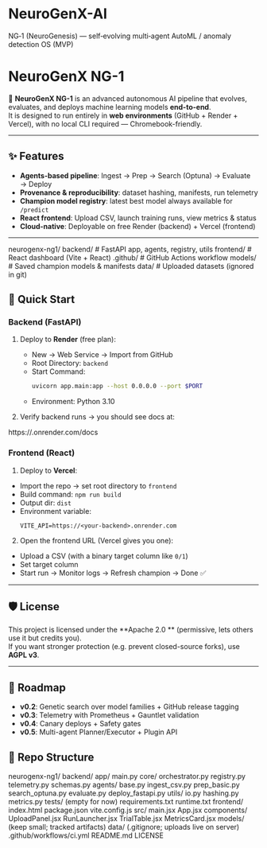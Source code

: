# NeuroGenX-AI
NG‑1 (NeuroGenesis) — self‑evolving multi‑agent AutoML / anomaly detection OS (MVP)
# NeuroGenX NG-1

🚀 **NeuroGenX NG-1** is an advanced autonomous AI pipeline that evolves, evaluates, and deploys machine learning models **end-to-end**.  
It is designed to run entirely in **web environments** (GitHub + Render + Vercel), with no local CLI required — Chromebook-friendly.

---

## ✨ Features
- **Agents-based pipeline**: Ingest → Prep → Search (Optuna) → Evaluate → Deploy
- **Provenance & reproducibility**: dataset hashing, manifests, run telemetry
- **Champion model registry**: latest best model always available for `/predict`
- **React frontend**: Upload CSV, launch training runs, view metrics & status
- **Cloud-native**: Deployable on free Render (backend) + Vercel (frontend)

---
neurogenx-ng1/ backend/       # FastAPI app, agents, registry, utils frontend/      # React dashboard (Vite + React) .github/       # GitHub Actions workflow models/        # Saved champion models & manifests data/          # Uploaded datasets (ignored in git)
 ## 🚀 Quick Start

### Backend (FastAPI)
1. Deploy to **Render** (free plan):
   - New → Web Service → Import from GitHub
   - Root Directory: `backend`
   - Start Command:
     ```bash
     uvicorn app.main:app --host 0.0.0.0 --port $PORT
     ```
   - Environment: Python 3.10

2. Verify backend runs → you should see docs at:

https://<your-service>.onrender.com/docs

### Frontend (React)
1. Deploy to **Vercel**:
- Import the repo → set root directory to `frontend`
- Build command: `npm run build`
- Output dir: `dist`
- Environment variable:
  ```
  VITE_API=https://<your-backend>.onrender.com
  ```

2. Open the frontend URL (Vercel gives you one):
- Upload a CSV (with a binary target column like `0/1`)
- Set target column
- Start run → Monitor logs → Refresh champion → Done ✅

---

## 🛡 License
This project is licensed under the **Apache 2.0 ** (permissive, lets others use it but credits you).  
If you want stronger protection (e.g. prevent closed-source forks), use **AGPL v3**.

---

## 📌 Roadmap
- **v0.2**: Genetic search over model families + GitHub release tagging  
- **v0.3**: Telemetry with Prometheus + Gauntlet validation  
- **v0.4**: Canary deploys + Safety gates  
- **v0.5**: Multi-agent Planner/Executor + Plugin API

## 📂 Repo Structure
neurogenx-ng1/
  backend/
    app/
      main.py
      core/
        orchestrator.py
        registry.py
        telemetry.py
        schemas.py
      agents/
        base.py
        ingest_csv.py
        prep_basic.py
        search_optuna.py
        evaluate.py
        deploy_fastapi.py
      utils/
        io.py
        hashing.py
        metrics.py
    tests/  (empty for now)
    requirements.txt
    runtime.txt
  frontend/
    index.html
    package.json
    vite.config.js
    src/
      main.jsx
      App.jsx
      components/
        UploadPanel.jsx
        RunLauncher.jsx
        TrialTable.jsx
        MetricsCard.jsx
  models/            (keep small; tracked artifacts)
  data/              (.gitignore; uploads live on server)
  .github/workflows/ci.yml
  README.md
  LICENSE